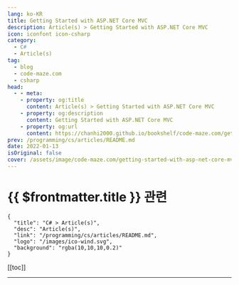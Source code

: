 ```yaml
---
lang: ko-KR
title: Getting Started with ASP.NET Core MVC
description: Article(s) > Getting Started with ASP.NET Core MVC
icon: iconfont icon-csharp
category: 
  - C#
  - Article(s)
tag: 
  - blog
  - code-maze.com
  - csharp
head:  
  - - meta:
    - property: og:title
      content: Article(s) > Getting Started with ASP.NET Core MVC
    - property: og:description
      content: Getting Started with ASP.NET Core MVC
    - property: og:url
      content: https://chanhi2000.github.io/bookshelf/code-maze.com/getting-started-with-asp-net-core-mvc.html
prev: /programming/cs/articles/README.md
date: 2022-01-13
isOriginal: false
cover: /assets/image/code-maze.com/getting-started-with-asp-net-core-mvc/banner.png
---
```


# {{ $frontmatter.title }} 관련

```component VPCard
{
  "title": "C# > Article(s)",
  "desc": "Article(s)",
  "link": "/programming/cs/articles/README.md",
  "logo": "/images/ico-wind.svg",
  "background": "rgba(10,10,10,0.2)"
}
```

[[toc]]

---

<SiteInfo
  name="Getting Started with ASP.NET Core MVC"
  desc="Here we are going to look at the basics of building an ASP.NET Core MVC web app. We are going to create controllers, views and models."
  url="https://code-maze.com/getting-started-with-asp-net-core-mvc/"
  logo="/assets/image/code-maze.com/favicon.png"
  preview="/assets/image/code-maze.com/getting-started-with-asp-net-core-mvc/banner.png"/>

<!-- TODO: 작성 -->
